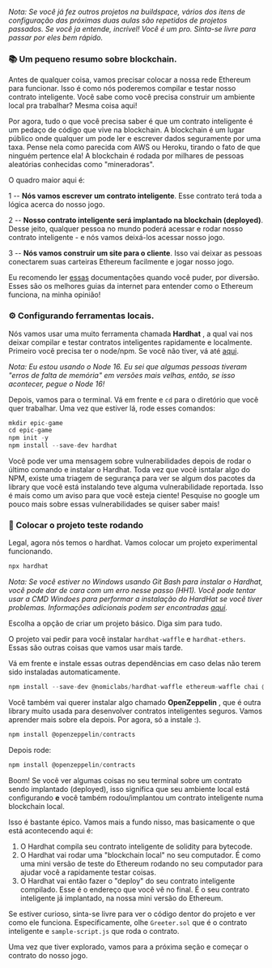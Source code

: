 _Nota: Se você já fez outros projetos na buildspace, vários dos itens de configuração das próximas duas aulas são repetidos de projetos passados. Se você ja entende, incrível! Você é um pro. Sinta-se livre para passar por eles bem rápido._

### **📚 Um pequeno resumo sobre blockchain.**

Antes de qualquer coisa, vamos precisar colocar a nossa rede Ethereum para funcionar. Isso é como nós poderemos compilar e testar nosso contrato inteligente. Você sabe como você precisa construir um ambiente local pra trabalhar? Mesma coisa aqui!

Por agora, tudo o que você precisa saber é que um contrato inteligente é um pedaço de código que vive na blockchain. A blockchain é um lugar público onde qualquer um pode ler e escrever dados seguramente por uma taxa. Pense nela como parecida com AWS ou Heroku, tirando o fato de que ninguém pertence ela! A blockchain é rodada por milhares de pessoas aleatórias conhecidas como "mineradoras".

O quadro maior aqui é:

1 -- **Nós vamos escrever um contrato inteligente**. Esse contrato terá toda a lógica acerca do nosso jogo.

2 -- **Nosso contrato inteligente será implantado na blockchain (deployed)**. Desse jeito, qualquer pessoa no mundo poderá acessar e rodar nosso contrato inteligente - e nós vamos deixá-los acessar nosso jogo.

3 -- **Nós vamos construir um site para o cliente**. Isso vai deixar as pessoas conectarem suas carteiras Ethereum facilmente e jogar nosso jogo.

Eu recomendo ler  [essas](https://ethereum.org/en/developers/docs/intro-to-ethereum/) documentações quando você puder, por diversão. Esses são os melhores guias da internet para entender como o Ethereum funciona, na minha opinião!

### **⚙️ Configurando ferramentas locais.**

Nós vamos usar uma muito ferramenta chamada  **Hardhat** , a qual vai nos deixar compilar e testar contratos inteligentes rapidamente e localmente. Primeiro você precisa ter o node/npm. Se você não tiver, vá até  [aqui](https://hardhat.org/tutorial/setting-up-the-environment.html).

_Nota: Eu estou usando o Node 16. Eu sei que algumas pessoas tiveram "erros de falta de memória" em versões mais velhas, então, se isso acontecer, pegue o Node 16!_

Depois, vamos para o terminal. Vá em frente e  `cd`  para o diretório que você quer trabalhar. Uma vez que estiver lá, rode esses comandos:

```javascript
mkdir epic-game
cd epic-game
npm init -y
npm install --save-dev hardhat
```

Você pode ver uma mensagem sobre vulnerabilidades depois de rodar o último comando e instalar o Hardhat. Toda vez que você isntalar algo do NPM, existe uma triagem de segurança para ver se algum dos pacotes da library que você está instalando teve alguma vulnerabilidade reportada. Isso é mais como um aviso para que você esteja ciente! Pesquise no google um pouco mais sobre essas vulnerabilidades se quiser saber mais!

### **🔨 Colocar o projeto teste rodando**

Legal, agora nós temos o hardhat. Vamos colocar um projeto experimental funcionando.

```javascript
npx hardhat
```

_Nota: Se você estiver no Windows usando Git Bash para instalar o Hardhat, você pode dar de cara com um erro nesse passo (HH1). Você pode tentar usar a CMD Windoes para performar a instalação do HardHat se você tiver problemas. Informações adicionais podem ser encontradas [aqui](https://github.com/nomiclabs/hardhat/issues/1400#issuecomment-824097242)._

Escolha a opção de criar um projeto básico. Diga sim para tudo.

O projeto vai pedir para você instalar  `hardhat-waffle` e `hardhat-ethers`. Essas são outras coisas que vamos usar mais tarde.

Vá em frente e instale essas outras dependências em caso delas não terem sido instaladas automaticamente.

```javascript
npm install --save-dev @nomiclabs/hardhat-waffle ethereum-waffle chai @nomiclabs/hardhat-ethers ethers
```

Você também vai querer instalar algo chamado  **OpenZeppelin** , que é outra library muito usada para desenvolver contratos inteligentes seguros. Vamos aprender mais sobre ela depois. Por agora, só a instale :).

```javascript
npm install @openzeppelin/contracts
```

Depois rode:

```javascript
npm install @openzeppelin/contracts
```

Boom! Se você ver algumas coisas no seu terminal sobre um contrato sendo implantado (deployed), isso significa que seu ambiente local está configurando  **e** você também rodou/implantou um contrato inteligente numa blockchain local.

Isso é bastante épico. Vamos mais a fundo nisso, mas basicamente o que está acontecendo aqui é:

1. O Hardhat compila seu contrato inteligente de solidity para bytecode.
2. O Hardhat vai rodar uma "blockchain local" no seu computador. É como uma mini versão de teste do Ethereum rodando no seu computador para ajudar você a rapidamente testar coisas.
3. O Hardhat vai então fazer o "deploy" do seu contrato inteligente compilado. Esse é o endereço que você vê no final. É o seu contrato inteligente já implantado, na nossa mini versão do Ethereum.

Se estiver curioso, sinta-se livre para ver o código dentor do projeto e ver como ele funciona. Especificamente, olhe  `Greeter.sol` que é o contrato inteligente e `sample-script.js` que roda o contrato.

Uma vez que tiver explorado, vamos para a próxima seção e começar o contrato do nosso jogo.